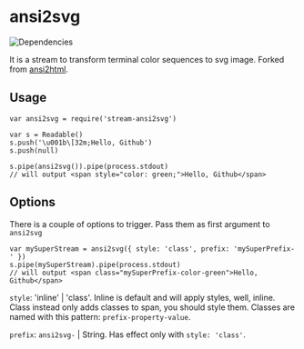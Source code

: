 ansi2svg
========

![Dependencies](https://david-dm.org/Rundik/ansi2svg.svg)

It is a stream to transform terminal color sequences to svg image. Forked from [ansi2html](https://github.com/marinintim/ansi2html).

## Usage
```
var ansi2svg = require('stream-ansi2svg')

var s = Readable()
s.push('\u001b\[32m;Hello, Github')
s.push(null)

s.pipe(ansi2svg()).pipe(process.stdout)
// will output <span style="color: green;">Hello, Github</span>
```

## Options

There is a couple of options to trigger. Pass them as first argument to `ansi2svg`

```
var mySuperStream = ansi2svg({ style: 'class', prefix: 'mySuperPrefix-' })
s.pipe(mySuperStream).pipe(process.stdout)
// will output <span class="mySuperPrefix-color-green">Hello, Github</span>
```

`style`: 'inline' | 'class'. Inline is default and will apply styles, well, inline.
Class instead only adds classes to span, you should style them. Classes are named
with this pattern: `prefix-property-value`.

`prefix`: `ansi2svg-` | String. Has effect only with `style: 'class'`.
